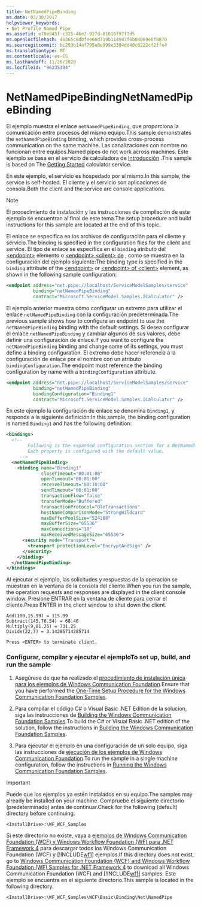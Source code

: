 ```yaml
---
title: NetNamedPipeBinding
ms.date: 03/30/2017
helpviewer_keywords:
- Net Profile Named Pipe
ms.assetid: e78e845f-c325-46e2-927d-81616f97f7d5
ms.openlocfilehash: 46365c8dbfee66d719b114947f6b04069e0f8870
ms.sourcegitcommit: bc293b14af795e0e999e3304dd40c0222cf2ffe4
ms.translationtype: MT
ms.contentlocale: es-ES
ms.lasthandoff: 11/26/2020
ms.locfileid: "96235304"
---
```

# <a name="netnamedpipebinding"></a><span data-ttu-id="469f3-102">NetNamedPipeBinding</span><span class="sxs-lookup"><span data-stu-id="469f3-102">NetNamedPipeBinding</span></span>

<span data-ttu-id="469f3-103">El ejemplo muestra el enlace `netNamedPipeBinding`, que proporciona la comunicación entre procesos del mismo equipo.</span><span class="sxs-lookup"><span data-stu-id="469f3-103">This sample demonstrates the `netNamedPipeBinding` binding, which provides cross-process communication on the same machine.</span></span> <span data-ttu-id="469f3-104">Las canalizaciones con nombre no funcionan entre equipos.</span><span class="sxs-lookup"><span data-stu-id="469f3-104">Named pipes do not work across machines.</span></span> <span data-ttu-id="469f3-105">Este ejemplo se basa en el servicio de calculadora de [Introducción](getting-started-sample.md) .</span><span class="sxs-lookup"><span data-stu-id="469f3-105">This sample is based on The [Getting Started](getting-started-sample.md) calculator service.</span></span>  
  
 <span data-ttu-id="469f3-106">En este ejemplo, el servicio es hospedado por sí mismo.</span><span class="sxs-lookup"><span data-stu-id="469f3-106">In this sample, the service is self-hosted.</span></span> <span data-ttu-id="469f3-107">El cliente y el servicio son aplicaciones de consola.</span><span class="sxs-lookup"><span data-stu-id="469f3-107">Both the client and the service are console applications.</span></span>  
  
> [!NOTE]
> <span data-ttu-id="469f3-108">El procedimiento de instalación y las instrucciones de compilación de este ejemplo se encuentran al final de este tema.</span><span class="sxs-lookup"><span data-stu-id="469f3-108">The setup procedure and build instructions for this sample are located at the end of this topic.</span></span>  
  
 <span data-ttu-id="469f3-109">El enlace se especifica en los archivos de configuración para el cliente y servicio.</span><span class="sxs-lookup"><span data-stu-id="469f3-109">The binding is specified in the configuration files for the client and service.</span></span> <span data-ttu-id="469f3-110">El tipo de enlace se especifica en el `binding` atributo del [\<endpoint>](../../configure-apps/file-schema/wcf/endpoint-element.md) elemento o [ \<endpoint> \<client> de](../../configure-apps/file-schema/wcf/endpoint-of-client.md) , como se muestra en la configuración del ejemplo siguiente:</span><span class="sxs-lookup"><span data-stu-id="469f3-110">The binding type is specified in the `binding` attribute of the [\<endpoint>](../../configure-apps/file-schema/wcf/endpoint-element.md) or [\<endpoint> of \<client>](../../configure-apps/file-schema/wcf/endpoint-of-client.md) element, as shown in the following sample configuration:</span></span>  
  
```xml  
<endpoint address="net.pipe://localhost/ServiceModelSamples/service"  
          binding="netNamedPipeBinding"  
          contract="Microsoft.ServiceModel.Samples.ICalculator" />  
```  
  
 <span data-ttu-id="469f3-111">El ejemplo anterior muestra cómo configurar un extremo para utilizar el enlace `netNamedPipeBinding` con la configuración predeterminada.</span><span class="sxs-lookup"><span data-stu-id="469f3-111">The previous sample shows how to configure an endpoint to use the `netNamedPipeBinding` binding with the default settings.</span></span> <span data-ttu-id="469f3-112">Si desea configurar el enlace `netNamedPipeBinding` y cambiar algunos de sus valores, debe definir una configuración de enlace.</span><span class="sxs-lookup"><span data-stu-id="469f3-112">If you want to configure the `netNamedPipeBinding` binding and change some of its settings, you must define a binding configuration.</span></span> <span data-ttu-id="469f3-113">El extremo debe hacer referencia a la configuración de enlace por el nombre con un atributo `bindingConfiguration`.</span><span class="sxs-lookup"><span data-stu-id="469f3-113">The endpoint must reference the binding configuration by name with a `bindingConfiguration` attribute.</span></span>  
  
```xml  
<endpoint address="net.pipe://localhost/ServiceModelSamples/service"  
          binding="netNamedPipeBinding"  
          bindingConfiguration="Binding1"
          contract="Microsoft.ServiceModel.Samples.ICalculator" />  
```  
  
 <span data-ttu-id="469f3-114">En este ejemplo la configuración de enlace se denomina `Binding1`, y responde a la siguiente definición:</span><span class="sxs-lookup"><span data-stu-id="469f3-114">In this sample, the binding configuration is named `Binding1` and has the following definition:</span></span>  
  
```xml  
<bindings>  
  <!--   
        Following is the expanded configuration section for a NetNamedPipeBinding.  
        Each property is configured with the default value.  
     -->  
  <netNamedPipeBinding>  
    <binding name="Binding1"
             closeTimeout="00:01:00"  
             openTimeout="00:01:00"
             receiveTimeout="00:10:00"
             sendTimeout="00:01:00"  
             transactionFlow="false"
             transferMode="Buffered"
             transactionProtocol="OleTransactions"  
             hostNameComparisonMode="StrongWildcard"
             maxBufferPoolSize="524288"  
             maxBufferSize="65536"
             maxConnections="10"
             maxReceivedMessageSize="65536">  
      <security mode="Transport">  
        <transport protectionLevel="EncryptAndSign" />  
      </security>  
    </binding>  
  </netNamedPipeBinding>  
</bindings>  
```  
  
 <span data-ttu-id="469f3-115">Al ejecutar el ejemplo, las solicitudes y respuestas de la operación se muestran en la ventana de la consola del cliente.</span><span class="sxs-lookup"><span data-stu-id="469f3-115">When you run the sample, the operation requests and responses are displayed in the client console window.</span></span> <span data-ttu-id="469f3-116">Presione ENTRAR en la ventana de cliente para cerrar el cliente.</span><span class="sxs-lookup"><span data-stu-id="469f3-116">Press ENTER in the client window to shut down the client.</span></span>  
  
```console  
Add(100,15.99) = 115.99  
Subtract(145,76.54) = 68.46  
Multiply(9,81.25) = 731.25  
Divide(22,7) = 3.14285714285714  
  
Press <ENTER> to terminate client.  
```  
  
### <a name="to-set-up-build-and-run-the-sample"></a><span data-ttu-id="469f3-117">Configurar, compilar y ejecutar el ejemplo</span><span class="sxs-lookup"><span data-stu-id="469f3-117">To set up, build, and run the sample</span></span>  
  
1. <span data-ttu-id="469f3-118">Asegúrese de que ha realizado el [procedimiento de instalación única para los ejemplos de Windows Communication Foundation](one-time-setup-procedure-for-the-wcf-samples.md).</span><span class="sxs-lookup"><span data-stu-id="469f3-118">Ensure that you have performed the [One-Time Setup Procedure for the Windows Communication Foundation Samples](one-time-setup-procedure-for-the-wcf-samples.md).</span></span>  
  
2. <span data-ttu-id="469f3-119">Para compilar el código C# o Visual Basic .NET Edition de la solución, siga las instrucciones de [Building the Windows Communication Foundation Samples](building-the-samples.md).</span><span class="sxs-lookup"><span data-stu-id="469f3-119">To build the C# or Visual Basic .NET edition of the solution, follow the instructions in [Building the Windows Communication Foundation Samples](building-the-samples.md).</span></span>  
  
3. <span data-ttu-id="469f3-120">Para ejecutar el ejemplo en una configuración de un solo equipo, siga las instrucciones de [ejecución de los ejemplos de Windows Communication Foundation](running-the-samples.md).</span><span class="sxs-lookup"><span data-stu-id="469f3-120">To run the sample in a single machine configuration, follow the instructions in [Running the Windows Communication Foundation Samples](running-the-samples.md).</span></span>  
  
> [!IMPORTANT]
> <span data-ttu-id="469f3-121">Puede que los ejemplos ya estén instalados en su equipo.</span><span class="sxs-lookup"><span data-stu-id="469f3-121">The samples may already be installed on your machine.</span></span> <span data-ttu-id="469f3-122">Compruebe el siguiente directorio (predeterminado) antes de continuar.</span><span class="sxs-lookup"><span data-stu-id="469f3-122">Check for the following (default) directory before continuing.</span></span>  
>
> `<InstallDrive>:\WF_WCF_Samples`  
>
> <span data-ttu-id="469f3-123">Si este directorio no existe, vaya a [ejemplos de Windows Communication Foundation (WCF) y Windows Workflow Foundation (WF) para .NET Framework 4](https://www.microsoft.com/download/details.aspx?id=21459) para descargar todos los Windows Communication Foundation (WCF) y [!INCLUDE[wf1](../../../../includes/wf1-md.md)] ejemplos.</span><span class="sxs-lookup"><span data-stu-id="469f3-123">If this directory does not exist, go to [Windows Communication Foundation (WCF) and Windows Workflow Foundation (WF) Samples for .NET Framework 4](https://www.microsoft.com/download/details.aspx?id=21459) to download all Windows Communication Foundation (WCF) and [!INCLUDE[wf1](../../../../includes/wf1-md.md)] samples.</span></span> <span data-ttu-id="469f3-124">Este ejemplo se encuentra en el siguiente directorio.</span><span class="sxs-lookup"><span data-stu-id="469f3-124">This sample is located in the following directory.</span></span>  
>
> `<InstallDrive>:\WF_WCF_Samples\WCF\Basic\Binding\Net\NamedPipe`  
